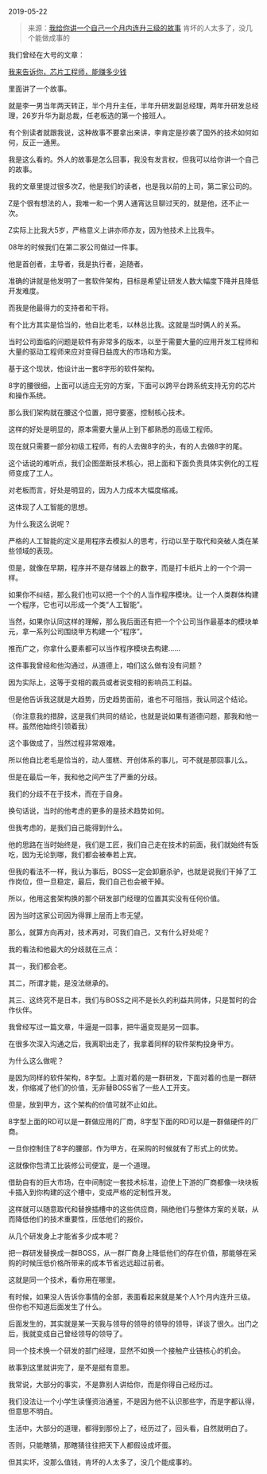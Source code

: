 2019-05-22

> 来源：[我给你讲一个自己一个月内连升三级的故事](http://mp.weixin.qq.com/s?__biz=MzU3NDc5Nzc0NQ==&mid=2247484646&idx=2&sn=d7816eea7172db08c44848d49b63dd55&chksm=fd2da638ca5a2f2e43fe987d183064589ec2228cbdef20bf841da1803bbed4019bd7530eff3a&scene=27#wechat_redirect)
> 肯坏的人太多了，没几个能做成事的

我们曾经在大号的文章：

[我来告诉你，芯片工程师，能赚多少钱](https://mp.weixin.qq.com/s?__biz=MzU0MjYwNDU2Mw==&mid=2247486397&idx=1&sn=ee3d93fe34c72ac4d584c318fd14c3f2&chksm=fb1967c1cc6eeed717e43d1b5edd066e34ec46c0e00882326f950fff2f4b81c8819bd7da56d1&token=576331283&lang=zh_CN&scene=21#wechat_redirect)  

里面讲了一个故事。

  

就是李一男当年两天转正，半个月升主任，半年升研发副总经理，两年升研发总经理，26岁升华为副总裁，任老板选的第一个接班人。

  

有个别读者就跟我说，这种故事不要拿出来讲，李肯定是抄袭了国外的技术如何如何，反正一通黑。

  

我是这么看的。外人的故事是怎么回事，我没有发言权，但我可以给你讲一个自己的故事。

  

我的文章里提过很多次Z，他是我们的读者，也是我以前的上司，第二家公司的。

  

Z是个很有想法的人，我唯一和一个男人通宵达旦聊过天的，就是他，还不止一次。

  

Z实际上比我大5岁，严格意义上讲亦师亦友，因为他技术上比我牛。  

  

08年的时候我们在第二家公司做过一件事。

  

他是首创者，主导者，我是执行者，追随者。

  

准确的讲就是他发明了一套软件架构，目标是希望让研发人数大幅度下降并且降低开发难度。

  

而我是他最得力的支持者和干将。

  

有个比方其实是恰当的，他自比老毛，以林总比我。这就是当时俩人的关系。

  

当时公司面临的问题是软件有非常多的版本，以至于需要大量的应用开发工程师和大量的驱动工程师来应对变得日益庞大的市场和方案。

  

基于这个现状，他设计出一套8字形的软件架构。

  

8字的腰很细，上面可以适应无穷的方案，下面可以跨平台跨系统支持无穷的芯片和操作系统。

  

那么我们架构就在腰这个位置，把守要塞，控制核心技术。

  

这样的好处是明显的，原本需要大量从上到下都熟悉的高级工程师。

  

现在就只需要一部分初级工程师，有的人去做8字的头，有的人去做8字的尾。

  

这个话说的难听点，我们企图垄断技术核心，把上面和下面负责具体实例化的工程师变成了工人。

  

对老板而言，好处是明显的，因为人力成本大幅度缩减。

  

这体现了人工智能的思想。

  

为什么我这么说呢？

  

严格的人工智能的定义是用程序去模拟人的思考，行动以至于取代和突破人类在某些领域的表现。

  

但是，就像在早期，程序并不是存储器上的数字，而是打卡纸片上的一个个洞一样。

  

如果你不纠结，那么我们也可以把一个个的人当作程序模块。让一个人类群体构建一个程序，它也可以形成一个类“人工智能”。

  

当然，如果你认同这样的理解，那么我后面还有把一个个公司当作最基本的模块单元，拿一系列公司围绕甲方构建一个“程序”。

  

推而广之，你拿什么要素都可以当作程序模块去构建......

  

这件事我曾经和他沟通过，从道德上，咱们这么做有没有问题？

  

因为实际上，这等于变相的裁员或者说变相的影响员工利益。

  

但是他告诉我这就是大趋势，历史趋势面前，谁也不可阻挡，我认同这个结论。

  

（你注意我的措辞，这是我们共同的结论，也就是说如果有道德问题，那我和他一样。虽然他始终引领着我）

  

这个事做成了，当然过程非常艰难。

  

所以他自比老毛是恰当的，动人蛋糕、开创体系的事儿，可不就是那回事儿么。

  

但是在最后一年，我和他之间产生了严重的分歧。

  

我们的分歧不在于技术，而在于自身。

  

换句话说，当时的他考虑的更多的是技术趋势如何。

  

但我考虑的，是我们自己能得到什么。

  

他的思路在当时始终是，我们是工匠，我们自己走在技术的前面，我们就始终有饭吃，因为无论到哪，我们都会被奉若上宾。

  

但我的看法不一样，我认为事后，BOSS一定会卸磨杀驴，也就是说我们干掉了工作岗位，但一旦稳定，最后，我们自己也会被干掉。

  

所以，他用这套架构换的那个研发部门经理的位置其实没有任何价值。

  

因为当时这家公司因为得罪上层而上市无望。

  

那么，就算方向再对，技术再对，可我们自己，又有什么好处呢？

  

我的看法和他最大的分歧就在三点：

其一，我们都会老。

其二，所谓才能，是没法继承的。

其三、这终究不是日本，我们与BOSS之间不是长久的利益共同体，只是暂时的合作伙伴。

  

我曾经写过一篇文章，牛逼是一回事，把牛逼变现是另一回事。

  

在很多次深入沟通之后，我离职出走了，我拿着同样的软件架构投身甲方。

  

为什么这么做呢？

  

是因为同样的软件架构，8字型。上面对着的是一群研发，下面对着的也是一群研发，你缩减了他们的价值，无非替BOSS省了一些人工开支。

  

但是，放到甲方，这个架构的价值可就不止如此。

  

8字型上面的RD可以是一群做应用的厂商，8字型下面的RD可以是一群做硬件的厂商。

  

一旦你控制住了8字的腰部，作为甲方，在采购的时候就有了形式上的优势。

  

这就像你包清工比装修公司便宜，是一个道理。

  

借助自有的巨大市场，在中间制定一套技术标准，迫使上下游的厂商都像一块块板卡插入到你构建的这个槽中，变成严格的定制性开发。

  

这样就可以随意取代和替换插槽中的这些供应商，隔绝他们与整体方案的关联，从而降低他们的技术重要性，压低他们的报价。

  

从几个研发身上才能省多少成本呢？

  

把一群研发替换成一群BOSS，从一群厂商身上降低他们的存在价值，那能够在采购的时候压低价格所带来的成本节省远远超过前者。

  

这就是同一个技术，看你用在哪里。

  

有时候，如果没人告诉你事情的全部，表面看起来就是某个人1个月内连升三级。但你也不知道后面发生了什么。

  

后面发生的，其实就是某一天我与领导的领导的领导的领导，详谈了很久。出门之后，我就变成自己曾经领导的领导了。

  

同一个技术换一个研发的部门经理，显然不如换一个接触产业链核心的机会。

  

故事到这里就讲完了，是不是挺有意思。

  

我常说，大部分的事实，不是靠别人讲给你，而是你得自己经历过。

  

我们没法让一个小学生读懂资治通鉴，不是因为他不认识那些字，而是字都认得，但意思不明白。

  

生活中，大部分的道理，都得到那份上了，经历过了，回头看，自然就明白了。

  

否则，只能瞎猜，那瞎猜往往把天下人都假设成坏蛋。

  

但其实坏，没那么值钱，肯坏的人太多了，没几个能成事的。


